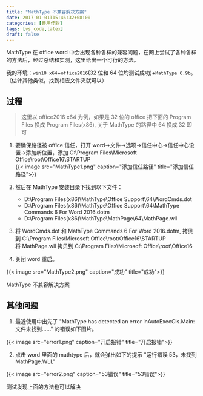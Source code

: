 ```yaml
---
title: "MathType 不兼容解决方案"
date: 2017-01-01T15:46:32+08:00
categories: [善用佳软]
tags: [vs code,latex]
draft: false
---
```


MathType 在 office word 中会出现各种各样的兼容问题，在网上尝试了各种各样的方法后，经过总结和实测，这里给出一个可行的方法。

<!--more-->

我的环境：`win10 x64`+`office2016`(32 位和 64 位均测试成功)+`MathType 6.9b`。（估计其他类似，找到相应文件夹就可以）

## 过程

> 这里以 office2016 x64 为例，如果是 32 位的 office 把下面的 Program Files 换成 Program Files(x86), 关于 MathType 的路径中 64 换成 32 即可

1. 要确保路径被 office 信任，打开 word→文件→选项→信任中心→信任中心设置→添加新位置，添加 C:\Program Files\Microsoft Office\root\Office16\STARTUP\
{{< image src="MathType1.png" caption="添加信任路径" title="添加信任路径">}}

2. 然后在 MathType 安装目录下找到以下文件：

    - D:\Program Files(x86)\MathType\Office Support\64\WordCmds.dot
    - D:\Program Files(x86)\MathType\Office Support\64\MathType Commands 6 For Word 2016.dotm
    - D:\Program Files(x86)\MathType\MathPage\64\MathPage.wll

3. 将 WordCmds.dot 和 MathType Commands 6 For Word 2016.dotm, 拷贝到 C:\Program Files\Microsoft Office\root\Office16\STARTUP\
将 MathPage.wll 拷贝到 C:\Program Files\Microsoft Office\root\Office16

4. 关闭 word 重启。

{{< image src="MathType2.png" caption="成功" title="成功">}}

MathType 不兼容解决方案

## 其他问题

1. 最近使用中出先了 "MathType has detected an error inAutoExecCls.Main: 文件未找到……" 的错误如下图片。

{{< image src="error1.png" caption="开启报错" title="开启报错">}}

2. 点击 word 里面的 mathtype 后，就会弹出如下的提示 "运行错误 53，未找到 MathPage.WLL"

{{< image src="error2.png" caption="53错误" title="53错误">}}

测试发现上面的方法也可以解决
